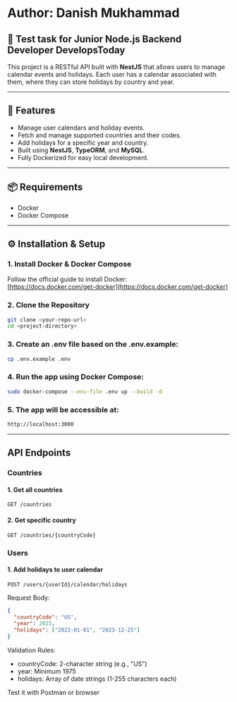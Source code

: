 # Author: Danish Mukhammad

## 📆 Test task for Junior Node.js Backend Developer DevelopsToday 

This project is a RESTful API built with **NestJS** that allows users to manage calendar events and holidays. Each user has a calendar associated with them, where they can store holidays by country and year.

---

## 🚀 Features

- Manage user calendars and holiday events.
- Fetch and manage supported countries and their codes.
- Add holidays for a specific year and country.
- Built using **NestJS**, **TypeORM**, and **MySQL**.
- Fully Dockerized for easy local development.

---

## 📦 Requirements

- Docker
- Docker Compose

---

## ⚙️ Installation & Setup

### 1. Install Docker & Docker Compose

Follow the official guide to install Docker:  
[https://docs.docker.com/get-docker](https://docs.docker.com/get-docker)

### 2. Clone the Repository

```bash
git clone <your-repo-url>
cd <project-directory>
```

### 3. Create an .env file based on the .env.example:
```bash
cp .env.example .env
```

### 4. Run the app using Docker Compose:
```bash
sudo docker-compose --env-file .env up --build -d
```

### 5. The app will be accessible at:
```bash
http://localhost:3000
```

---

## API Endpoints

### Countries

#### 1. Get all countries
```http request
GET /countries
```

#### 2. Get specific country
```http request
GET /countries/{countryCode}
```


### Users

#### 1. Add holidays to user calendar
```http request
POST /users/{userId}/calendar/holidays
```

Request Body:
```json
{
  "countryCode": "US",
  "year": 2023,
  "holidays": ["2023-01-01", "2023-12-25"]
}
```

Validation Rules:
* countryCode: 2-character string (e.g., "US")
* year: Minimum 1975
* holidays: Array of date strings (1-255 characters each)

Test it with Postman or browser
